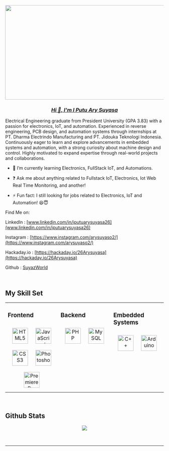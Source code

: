 <div align="center">
<img src="https://i.pinimg.com/originals/f0/4c/ca/f04ccac8061d4adea445fd23f41c69f7.gif" align="center" height="300" width="600" />
</div>  
  

### ***<ins><div align="center">Hi 👋, I'm I Putu Ary Suyasa</div></ins>***  
  


Electrical Engineering graduate from President University (GPA 3.83) with a passion for electronics, IoT, and automation. Experienced in reverse engineering, PCB design, and automation systems through internships at PT. Dharma Electrindo Manufacturing and PT. Jidouka Teknologi Indonesia. Continuously eager to learn and explore advancements in embedded systems and automation, with a strong curiosity about machine design and control. Highly motivated to expand expertise through real-world projects and collaborations.
  
  

- 🌱 I’m currently learning Electronics, FullStack IoT, and Automations.  
  

- ❓ Ask me about anything related to Fullstack IoT, Electronics, Iot Web Real Time Monitoring, and another!  
  

- ⚡ Fun fact: I still looking for jobs related to Electronics, IoT and Automation! 😆😇  
  

Find Me on:  
  

LinkedIn : [www.linkedin.com/in/iputuarysuyasa26](www.linkedin.com/in/iputuarysuyasa26)  
  

Instagram : [https://www.instagram.com/arysuyaso2/](https://www.instagram.com/arysuyaso2/)  
  

Hackaday.io : [https://hackaday.io/26Arysuyasa](https://hackaday.io/26Arysuyasa)  
  

Github : [SuyazWorld](https://github.com/SuyazWorld)  
  

<br/>  


## My Skill Set  
<table><tr><td valign="top" width="33%">



### Frontend  
<div align="center">  
<a href="https://en.wikipedia.org/wiki/HTML5" target="_blank"><img style="margin: 10px" src="https://profilinator.rishav.dev/skills-assets/html5-original-wordmark.svg" alt="HTML5" height="50" /></a>  
<a href="https://www.javascript.com/" target="_blank"><img style="margin: 10px" src="https://profilinator.rishav.dev/skills-assets/javascript-original.svg" alt="JavaScript" height="50" /></a>  
<a href="https://www.w3schools.com/css/" target="_blank"><img style="margin: 10px" src="https://profilinator.rishav.dev/skills-assets/css3-original-wordmark.svg" alt="CSS3" height="50" /></a>  
<a href="https://www.adobe.com/in/products/photoshop.html" target="_blank"><img style="margin: 10px" src="https://profilinator.rishav.dev/skills-assets/photoshop-plain.svg" alt="Photoshop" height="50" /></a>  
<a href="https://www.adobe.com/in/products/premiere.html" target="_blank"><img style="margin: 10px" src="https://profilinator.rishav.dev/skills-assets/adobepremierepro.png" alt="Premiere Pro" height="50" /></a>  
</div>

</td><td valign="top" width="33%">



### Backend  
<div align="center">  
<a href="https://www.php.net/" target="_blank"><img style="margin: 10px" src="https://profilinator.rishav.dev/skills-assets/php-original.svg" alt="PHP" height="50" /></a>  
<a href="https://www.mysql.com/" target="_blank"><img style="margin: 10px" src="https://profilinator.rishav.dev/skills-assets/mysql-original-wordmark.svg" alt="MySQL" height="50" /></a>  
</div>

</td><td valign="top" width="33%">



### Embedded Systems  
<div align="center">  
<a href="https://www.cplusplus.com/" target="_blank"><img style="margin: 10px" src="https://profilinator.rishav.dev/skills-assets/cplusplus-original.svg" alt="C++" height="50" /></a>  
<a href="https://www.arduino.cc/" target="_blank"><img style="margin: 10px" src="https://profilinator.rishav.dev/skills-assets/arduino.png" alt="Arduino" height="50" /></a>  
</div>

</td></tr></table>  

<br/>  


## Github Stats  
<div align="center"><img src="https://github-readme-stats.vercel.app/api?username=SuyazWorld&show_icons=true&count_private=true&hide_border=true" align="center" /></div>  

<br/>  


<br />

----
